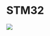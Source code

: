 # STM32
<img src="https://user-images.githubusercontent.com/115202113/276852786-63078c32-929c-450d-afa3-eb913659bdd2.jpg" heghit="300"/>
